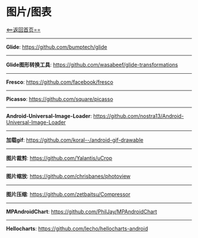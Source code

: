 # 图片/图表


[<==返回首页==](https://github.com/fengyongge/AndroidOpenCollect)

---


**Glide**:  https://github.com/bumptech/glide

---

**Glide图形转换工具**:  https://github.com/wasabeef/glide-transformations

---

**Fresco**:  https://github.com/facebook/fresco

---

**Picasso**:  https://github.com/square/picasso

---

**Android-Universal-Image-Loader**:  https://github.com/nostra13/Android-Universal-Image-Loader

---

**加载gif**:  https://github.com/koral--/android-gif-drawable

---

**图片裁剪**:  https://github.com/Yalantis/uCrop

---

**图片缩放**:  https://github.com/chrisbanes/photoview

---

**图片压缩**:  https://github.com/zetbaitsu/Compressor

---

**MPAndroidChart**:  https://github.com/PhilJay/MPAndroidChart

---

**Hellocharts**:  https://github.com/lecho/hellocharts-android









